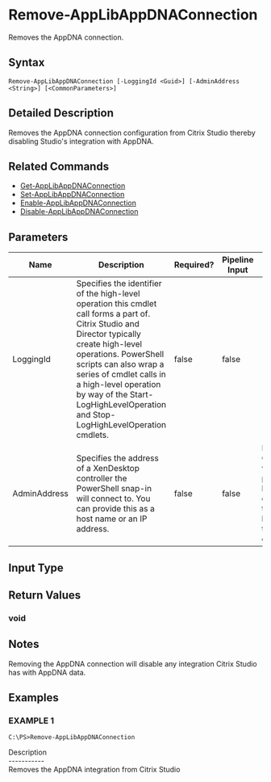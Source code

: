 ﻿# Remove-AppLibAppDNAConnection

   Removes the AppDNA connection.

## Syntax
```
Remove-AppLibAppDNAConnection [-LoggingId <Guid>] [-AdminAddress <String>] [<CommonParameters>]
```

## Detailed Description
   Removes the AppDNA connection configuration from Citrix Studio thereby disabling Studio's integration with AppDNA.

## Related Commands
  * [Get-AppLibAppDNAConnection](Get-AppLibAppDNAConnection/)
  * [Set-AppLibAppDNAConnection](Set-AppLibAppDNAConnection/)
  * [Enable-AppLibAppDNAConnection](Enable-AppLibAppDNAConnection/)
  * [Disable-AppLibAppDNAConnection](Disable-AppLibAppDNAConnection/)
## Parameters

| Name   | Description | Required? | Pipeline Input | Default Value |
| --- | --- | --- | --- | --- |
| LoggingId | Specifies the identifier of the high-level operation this cmdlet call forms a part of. Citrix Studio and Director typically create high-level operations. PowerShell scripts can also wrap a series of cmdlet calls in a high-level operation by way of the Start-LogHighLevelOperation and Stop-LogHighLevelOperation cmdlets. | false | false |  |
| AdminAddress | Specifies the address of a XenDesktop controller the PowerShell snap-in will connect to. You can provide this as a host name or an IP address. | false | false | Localhost. Once a value is provided by any cmdlet, this value becomes the default. |

## Input Type
### 
   
## Return Values
### void
   ## Notes
   Removing the AppDNA connection will disable any integration Citrix Studio has with AppDNA data.
## Examples

### EXAMPLE 1
```
C:\PS>Remove-AppLibAppDNAConnection
```
   Description<br>-----------<br>Removes the AppDNA integration from Citrix Studio
